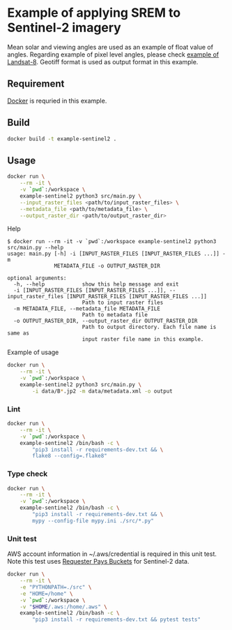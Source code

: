 # Example of applying SREM to Sentinel-2 imagery

Mean solar and viewing angles are used as an example of float value of angles. Regarding example of pixel level angles, please check [example of Landsat-8](https://github.com/oyam/srem/tree/master/examples/landsat8). Geotiff format is used as output format in this example.

## Requirement
[Docker](https://www.docker.com/) is requried in this example.

## Build

```sh
docker build -t example-sentinel2 .
```

## Usage
```sh
docker run \
    --rm -it \
    -v `pwd`:/workspace \
    example-sentinel2 python3 src/main.py \
    --input_raster_files <path/to/input_raster_files> \
    --metadata_file <path/to/metadata_file> \
    --output_raster_dir <path/to/output_raster_dir>
```

Help
```
$ docker run --rm -it -v `pwd`:/workspace example-sentinel2 python3 src/main.py --help
usage: main.py [-h] -i [INPUT_RASTER_FILES [INPUT_RASTER_FILES ...]] -m
               METADATA_FILE -o OUTPUT_RASTER_DIR

optional arguments:
  -h, --help            show this help message and exit
  -i [INPUT_RASTER_FILES [INPUT_RASTER_FILES ...]], --input_raster_files [INPUT_RASTER_FILES [INPUT_RASTER_FILES ...]]
                        Path to input raster files
  -m METADATA_FILE, --metadata_file METADATA_FILE
                        Path to metadata file
  -o OUTPUT_RASTER_DIR, --output_raster_dir OUTPUT_RASTER_DIR
                        Path to output directory. Each file name is same as
                        input raster file name in this example.
```

Example of usage
```sh
docker run \
    --rm -it \
    -v `pwd`:/workspace \
    example-sentinel2 python3 src/main.py \
        -i data/B*.jp2 -m data/metadata.xml -o output
```

### Lint
```bash
docker run \
    --rm -it \
    -v `pwd`:/workspace \
    example-sentinel2 /bin/bash -c \
        "pip3 install -r requirements-dev.txt && \
        flake8 --config=.flake8"
```

### Type check
```bash
docker run \
    --rm -it \
    -v `pwd`:/workspace \
    example-sentinel2 /bin/bash -c \
        "pip3 install -r requirements-dev.txt && \
        mypy --config-file mypy.ini ./src/*.py"
```

### Unit test
AWS account information in ~/.aws/credential is required in this unit test. Note this test uses [Requester Pays Buckets](https://docs.aws.amazon.com/AmazonS3/latest/dev/RequesterPaysBuckets.html) for Sentinel-2 data.
```bash
docker run \
    --rm -it \
    -e "PYTHONPATH=./src" \
    -e "HOME=/home" \
    -v `pwd`:/workspace \
    -v "$HOME/.aws:/home/.aws" \
    example-sentinel2 /bin/bash -c \
        "pip3 install -r requirements-dev.txt && pytest tests"
```
